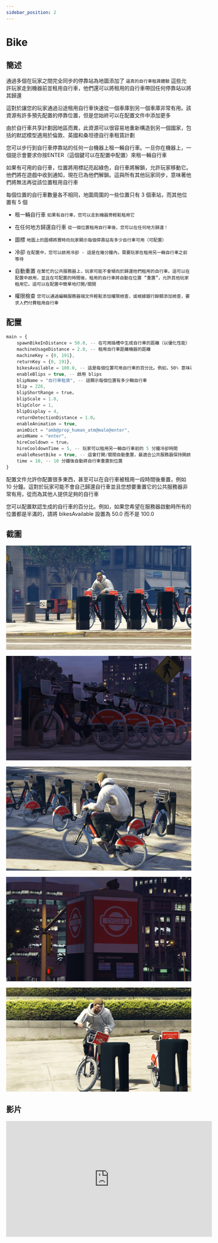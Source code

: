 ```yaml
---
sidebar_position: 2
---
```


# Bike

## 簡述

通過多個在玩家之間完全同步的停靠站為地圖添加了 ```逼真的自行車租賃體驗``` 這些允許玩家走到機器前並租用自行車，他們還可以將租用的自行車帶回任何停靠站以將其歸還

這對於讓您的玩家通過沿途租用自行車快速從一個車庫到另一個車庫非常有用。該資源有許多預先配置的停靠位置，但是您始終可以在配置文件中添加更多

由於自行車共享計劃因地區而異，此資源可以很容易地重新構造到另一個國家，包括的默認模型適用於倫敦、英國和桑坦德自行車租賃計劃

您可以步行到自行車停靠站的任何一台機器上租一輛自行車。一旦你在機器上，一個提示會要求你按ENTER（這個鍵可以在配置中配置）來租一輛自行車

如果有可用的自行車，位置將用標記亮起綠色，自行車將解鎖，允許玩家移動它。他們將在遊戲中收到通知，現在已為他們解鎖。這與所有其他玩家同步，意味著他們將無法再從該位置租用自行車

每個位置的自行車數量各不相同，地圖周圍的一些位置只有 3 個車站，而其他位置有 5 個

- 租一輛自行車 ```如果有自行車，您可以走到機器旁輕鬆租用它```

- 在任何地方歸還自行車 ```從一個位置租用自行車後，您可以在任何地方歸還！```

- 圖標 ```地圖上的圖標將實時向玩家顯示每個停靠站有多少自行車可用（可配置）```

- 冷卻 ```在配置中，您可以啟用冷卻 - 這是在幾分鐘內，需要玩家在租用另一輛自行車之前等待```

- 自動重置 ```在繁忙的公共服務器上，玩家可能不會傾向於歸還他們租用的自行車。這可以在配置中啟用，並且在可配置的時間後，租用的自行車將自動在位置 “重置”，允許其他玩家租用它。這可以在配置中簡單地打開/關閉```

- 權限檢查 ```您可以通過編輯服務器端文件輕鬆添加權限檢查，或根據銀行餘額添加檢查，要求人們付費租用自行車```

## 配置

```jsx title="config_policeshields.lua"
main = {
	spawnBikeInDistance = 50.0, -- 在可用插槽中生成自行車的距離（以優化性能）
	machineUsageDistance = 2.0, -- 租用自行車距離機器的距離
	machineKey = {0, 191},
	returnKey = {0, 191},
	bikesAvailable = 100.0, -- 這是每個位置可用自行車的百分比。例如，50% 意味著服務器啟動時每個位置有 2/4 輛自行車
	enableBlips = true, -- 啟用 blips
	blipName = "自行車租賃", -- 這顯示每個位置有多少輛自行​​車
	blip = 226,
	blipShortRange = true，
	blipScale = 1.0,
	blipColor = 1,
	blipDisplay = 4,
	returnDetectionDistance = 1.0，
	enableAnimation = true,
	animDict = "amb@prop_human_atm@male@enter",
	animName = "enter",
	hireCooldown = true，
	hireCooldownTime = 5, -- 玩家可以租用另一輛自行車前的 5 分鐘冷卻時間
	enableResetBike = true, -- 這會打開/關閉自動重置，最適合公共服務器保持開啟
	time = 10, -- 10 分鐘後自動將自行車重置到位置
}
```
配置文件允許你配置很多東西，甚至可以在自行車被租用一段時間後重置，例如 10 分鐘。這對於玩家可能不會自己歸還自行車並且您想要重置它的公共服務器非常有用，從而為其他人提供足夠的自行車

您可以配置默認生成的自行車的百分比。例如，如果您希望在服務器啟動時所有的位置都是半滿的，請將 bikesAvailable 設置為 50.0 而不是 100.0

## 截圖

![bike1](img/bike1.png)

![bike2](img/bike2.png)

![bike3](img/bike3.png)

![bike4](img/bike4.png)

![bike5](img/bike5.png)

## 影片

<iframe width="560" height="315" src="https://www.youtube.com/embed/mRDbYYMPVV4" title="YouTube video player" frameborder="0" allow="accelerometer; autoplay; clipboard-write; encrypted-media; gyroscope; picture-in-picture" allowfullscreen></iframe>
